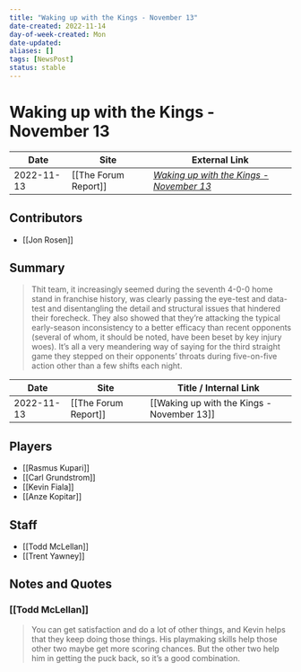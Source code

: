 ```yaml
---
title: "Waking up with the Kings - November 13"
date-created: 2022-11-14
day-of-week-created: Mon
date-updated: 
aliases: []
tags: [NewsPost]
status: stable
---
```


# Waking up with the Kings - November 13

| Date       | Site                 | External Link                                                                                                |
| ---------- | -------------------- | ------------------------------------------------------------------------------------------------------------ |
| 2022-11-13 | [[The Forum Report]] | [*Waking up with the Kings - November 13*](https://theforumreport.com/waking-up-with-the-kings-november-13/) |

## Contributors
- [[Jon Rosen]]

## Summary
> Thit team, it increasingly seemed during the seventh 4-0-0 home stand in franchise history, was clearly passing the eye-test and data-test and disentangling the detail and structural issues that hindered their forecheck. They also showed that they’re attacking the typical early-season inconsistency to a better efficacy than recent opponents (several of whom, it should be noted, have been beset by key injury woes). It’s all a very meandering way of saying for the third straight game they stepped on their opponents’ throats during five-on-five action other than a few shifts each night.

| Date       | Site                 | Title / Internal Link                      |
| ---------- | -------------------- | ------------------------------------------ |
| 2022-11-13 | [[The Forum Report]] | [[Waking up with the Kings - November 13]] |

## Players
- [[Rasmus Kupari]]
- [[Carl Grundstrom]]
- [[Kevin Fiala]]
- [[Anze Kopitar]]

## Staff
- [[Todd McLellan]]
- [[Trent Yawney]]

## Notes and Quotes
### [[Todd McLellan]]
> You can get satisfaction and do a lot of other things, and Kevin helps that they keep doing those things. His playmaking skills help those other two maybe get more scoring chances. But the other two help him in getting the puck back, so it’s a good combination.